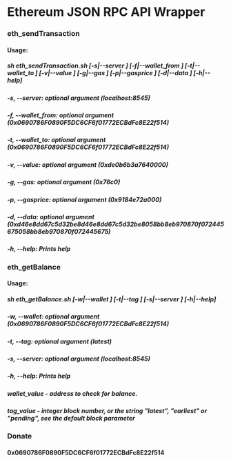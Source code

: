 # Ethereum JSON RPC API Wrapper

### eth_sendTransaction

#### Usage: 
##### sh eth_sendTransaction.sh [-s|--server <arg>] [-f|--wallet_from <arg>] [-t|--wallet_to <arg>] [-v|--value <arg>] [-g|--gas <arg>] [-p|--gasprice <arg>] [-d|--data <arg>] [-h|--help]
##### -s, --server: optional argument (localhost:8545)
##### -f, --wallet_from: optional argument (0x0690786F0890F5DC6CF6f01772ECBdFc8E22f514)
##### -t, --wallet_to: optional argument (0x0690786F0890F5DC6CF6f01772ECBdFc8E22f514)
##### -v, --value: optional argument (0xde0b6b3a7640000)
##### -g, --gas: optional argument (0x76c0)
##### -p, --gasprice: optional argument (0x9184e72a000)
##### -d, --data: optional argument (0xd46e8dd67c5d32be8d46e8dd67c5d32be8058bb8eb970870f072445675058bb8eb970870f072445675)
##### -h, --help: Prints help



### eth_getBalance

#### Usage: 
##### sh eth_getBalance.sh [-w|--wallet <arg>] [-t|--tag <arg>] [-s|--server <arg>] [-h|--help]
##### -w, --wallet: optional argument (0x0690786F0890F5DC6CF6f01772ECBdFc8E22f514)
##### -t, --tag: optional argument (latest)
##### -s, --server: optional argument (localhost:8545)
##### -h, --help: Prints help


##### wallet_value - address to check for balance.
##### tag_value - integer block number, or the string "latest", "earliest" or "pending", see the default block parameter

### Donate
#### 0x0690786F0890F5DC6CF6f01772ECBdFc8E22f514